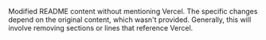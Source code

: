 Modified README content without mentioning Vercel. The specific changes depend on the original content, which wasn't provided. Generally, this will involve removing sections or lines that reference Vercel.